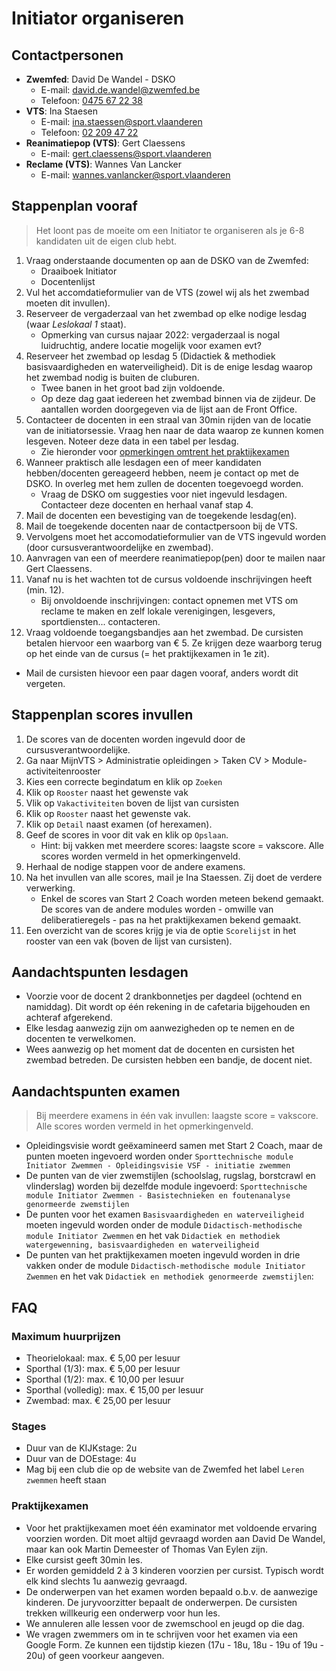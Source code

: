 # Initiator organiseren

## Contactpersonen

- **Zwemfed**: David De Wandel - DSKO
  - E-mail: [david.de.wandel@zwemfed.be](mailto:david.de.wandel@zwemfed.be)
  - Telefoon: [0475 67 22 38](tel:0475672238)
- **VTS**: Ina Staesen
  - E-mail: [ina.staessen@sport.vlaanderen](mailto:ina.staessen@sport.vlaanderen)
  - Telefoon: [02 209 47 22](tel:022094722)
- **Reanimatiepop (VTS)**: Gert Claessens
  - E-mail: [gert.claessens@sport.vlaanderen](mailto:gert.claessens@sport.vlaanderen)
- **Reclame (VTS)**: Wannes Van Lancker
  - E-mail: [wannes.vanlancker@sport.vlaanderen](mailto:wannes.vanlancker@sport.vlaanderen)

## Stappenplan vooraf

> Het loont pas de moeite om een Initiator te organiseren als je 6-8 kandidaten uit de eigen club hebt.

1. Vraag onderstaande documenten op aan de DSKO van de Zwemfed:
   - Draaiboek Initiator
   - Docentenlijst
2. Vul het accomdatieformulier van de VTS (zowel wij als het zwembad moeten dit invullen).
3. Reserveer de vergaderzaal van het zwembad op elke nodige lesdag (waar *Leslokaal 1* staat).
   - Opmerking van cursus najaar 2022: vergaderzaal is nogal luidruchtig, andere locatie mogelijk voor examen evt?
4. Reserveer het zwembad op lesdag 5 (Didactiek & methodiek basisvaardigheden en waterveiligheid). Dit is de enige lesdag waarop het zwembad nodig is buiten de cluburen.
   - Twee banen in het groot bad zijn voldoende.
   - Op deze dag gaat iedereen het zwembad binnen via de zijdeur. De aantallen worden doorgegeven via de lijst aan de Front Office.
5. Contacteer de docenten in een straal van 30min rijden van de locatie van de initiatorsessie. Vraag hen naar de data waarop ze kunnen komen lesgeven. Noteer deze data in een tabel per lesdag.
   - Zie hieronder voor [opmerkingen omtrent het praktijkexamen](#praktijkexamen)
6. Wanneer praktisch alle lesdagen een of meer kandidaten hebben/docenten gereageerd hebben, neem je contact op met de DSKO. In overleg met hem zullen de docenten toegevoegd worden.
   - Vraag de DSKO om suggesties voor niet ingevuld lesdagen. Contacteer deze docenten en herhaal vanaf stap 4.
7. Mail de docenten een bevestiging van de toegekende lesdag(en).
8. Mail de toegekende docenten naar de contactpersoon bij de VTS.
9. Vervolgens moet het accomodatieformulier van de VTS ingevuld worden (door cursusverantwoordelijke en zwembad).
10. Aanvragen van een of meerdere reanimatiepop(pen) door te mailen naar Gert Claessens.
11. Vanaf nu is het wachten tot de cursus voldoende inschrijvingen heeft (min. 12).
    - Bij onvoldoende inschrijvingen: contact opnemen met VTS om reclame te maken en zelf lokale verenigingen, lesgevers, sportdiensten... contacteren.
12. Vraag voldoende toegangsbandjes aan het zwembad. De cursisten betalen hiervoor een waarborg van € 5. Ze krijgen deze waarborg terug op het einde van de cursus (= het praktijkexamen in 1e zit).

- Mail de cursisten hievoor een paar dagen vooraf, anders wordt dit vergeten.

## Stappenplan scores invullen

1. De scores van de docenten worden ingevuld door de cursusverantwoordelijke.
2. Ga naar MijnVTS > Administratie opleidingen > Taken CV > Module-activiteitenrooster
3. Kies een correcte begindatum en klik op `Zoeken`
4. Klik op `Rooster` naast het gewenste vak
5. Vlik op `Vakactiviteiten` boven de lijst van cursisten
6. Klik op `Rooster` naast het gewenste vak.
7. Klik op `Detail` naast examen (of herexamen).
8. Geef de scores in voor dit vak en klik op `Opslaan`.
   - Hint: bij vakken met meerdere scores: laagste score = vakscore. Alle scores worden vermeld in het opmerkingenveld.
9. Herhaal de nodige stappen voor de andere examens.
10. Na het invullen van alle scores, mail je Ina Staessen. Zij doet de verdere verwerking.
    - Enkel de scores van Start 2 Coach worden meteen bekend gemaakt. De scores van de andere modules worden - omwille van deliberatieregels - pas na het praktijkexamen bekend gemaakt.
11. Een overzicht van de scores krijg je via de optie `Scorelijst` in het rooster van een vak (boven de lijst van cursisten).

## Aandachtspunten lesdagen

- Voorzie voor de docent 2 drankbonnetjes per dagdeel (ochtend en namiddag). Dit wordt op één rekening in de cafetaria bijgehouden en achteraf afgerekend.
- Elke lesdag aanwezig zijn om aanwezigheden op te nemen en de docenten te verwelkomen.
- Wees aanwezig op het moment dat de docenten en cursisten het zwembad betreden. De cursisten hebben een bandje, de docent niet.

## Aandachtspunten examen

> Bij meerdere examens in één vak invullen: laagste score = vakscore. Alle scores worden vermeld in het opmerkingenveld.

- Opleidingsvisie wordt geëxamineerd samen met Start 2 Coach, maar de punten moeten ingevoerd worden onder `Sporttechnische module Initiator Zwemmen - Opleidingsvisie VSF - initiatie zwemmen`
- De punten van de vier zwemstijlen (schoolslag, rugslag, borstcrawl en vlinderslag) worden bij dezelfde module ingevoerd: `Sporttechnische module Initiator Zwemmen - Basistechnieken en foutenanalyse genormeerde zwemstijlen`
- De punten voor het examen `Basisvaardigheden en waterveiligheid` moeten ingevuld worden onder de module `Didactisch-methodische module Initiator Zwemmen` en het vak `Didactiek en methodiek watergewenning, basisvaardigheden en waterveiligheid`
- De punten van het praktijkexamen moeten ingevuld worden in drie vakken onder de module `Didactisch-methodische module Initiator Zwemmen` en het vak `Didactiek en methodiek genormeerde zwemstijlen`:

## FAQ

### Maximum huurprijzen

- Theorielokaal: max. € 5,00 per lesuur
- Sporthal (1/3): max. € 5,00 per lesuur
- Sporthal (1/2): max. € 10,00 per lesuur
- Sporthal (volledig): max. € 15,00 per lesuur
- Zwembad: max. € 25,00 per lesuur

### Stages

- Duur van de KIJKstage: 2u
- Duur van de DOEstage: 4u
- Mag bij een club die op de website van de Zwemfed het label `Leren zwemmen` heeft staan

### Praktijkexamen

- Voor het praktijkexamen moet één examinator met voldoende ervaring voorzien worden. Dit moet altijd gevraagd worden aan David De Wandel, maar kan ook Martin Demeester of Thomas Van Eylen zijn.
- Elke cursist geeft 30min les.
- Er worden gemiddeld 2 à 3 kinderen voorzien per cursist. Typisch wordt elk kind slechts 1u aanwezig gevraagd.
- De onderwerpen van het examen worden bepaald o.b.v. de aanwezige kinderen. De juryvoorzitter bepaalt de onderwerpen. De cursisten trekken willkeurig een onderwerp voor hun les.
- We annuleren alle lessen voor de zwemschool en jeugd op die dag.
- We vragen zwemmers om in te schrijven voor het examen via een Google Form. Ze kunnen een tijdstip kiezen (17u - 18u, 18u - 19u of 19u - 20u) of geen voorkeur aangeven.
